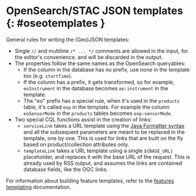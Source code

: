 # OpenSearch/STAC JSON templates {: #oseotemplates }

General rules for writing the (Geo)JSON templates:

-   Single `//` and multiline `/* ... */` comments are allowed in the input, for the editor's convenience. and will be discarded in the output.
-   The properties follow the same names as the OpenSearch queryables:
    -   If the column in the database has no prefix, use none in the template too (e.g. `startTime`).
    -   If the column has a prefix, it gets transformed, so for example, `eoInstrument` in the database becomes `eo:instrument` in the template.
    -   The "eo" prefix has a special rule, when it's used in the `products` table, it's called `eop` in the template. For example the column `eoSensorMode` in the `products` tables becomes `eop:sensorMode`.
-   Two special CQL functions assist in the creation of links:
    -   `serviceLink` takes a URL template using the [Java Formatter syntax](https://docs.oracle.com/javase/8/docs/api/java/util/Formatter.html) and all the subsequent parameters are meant to be replaced in the template, one by one. This is used for links that are built on the fly based on product/collection attributes only.
    -   `templateLink` takes a URL template using a single `${BASE_URL}` placeholder, and replaces it with the base URL of the request. This is already used by RSS output, and assumes the links are contained database fields, like the OGC links.

For information about building feature templates, refer to the [features templating](../features-templating/index.md) documentation.
